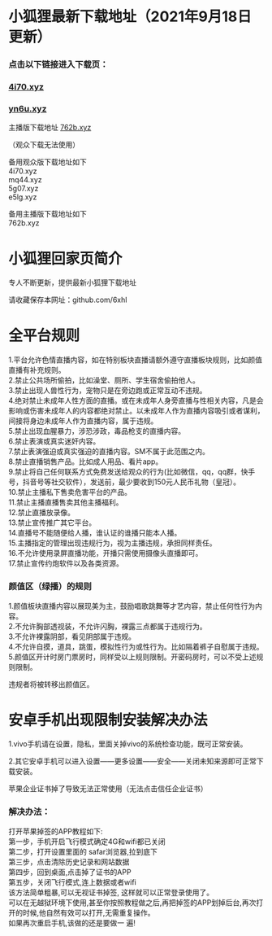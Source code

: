 # 小狐狸最新下载地址（2021年9月18日更新）

### 点击以下链接进入下载页：
### [4i70.xyz](http://4i70.xyz)<br> 
### [yn6u.xyz](http://yn6u.xyz)<br>

主播版下载地址 [762b.xyz](http://762b.xyz)

（观众下载无法使用）

备用观众版下载地址如下<br>
4i70.xyz<br>
mq44.xyz<br>
5g07.xyz<br>
e5lg.xyz<br>

备用主播版下载地址如下<br>
762b.xyz<br>

# 小狐狸回家页简介
专人不断更新，提供最新小狐狸下载地址<br>

请收藏保存本网址：github.com/6xhl<br>

# 全平台规则<br>
1.平台允许色情直播内容，如在特别板块直播请额外遵守直播板块规则，比如颜值直播有补充规则。<br>
2.禁止公共场所偷拍，比如澡堂、厕所、学生宿舍偷拍他人。<br>
3.禁止出现人兽性行为，宠物只是在旁边跑或正常互动不违规。<br>
4.绝对禁止未成年人性方面的直播。或在未成年人身旁直播与性相关内容，凡是会影响或伤害未成年人的内容都绝对禁止。以未成年人作为直播内容吸引或者谋利，间接将身边未成年人作为直播内容，属于违规。<br>
5.禁止出现血腥暴力，涉恐涉政，毒品枪支的直播内容。<br>
6.禁止表演或真实迷奸内容。<br>
7.禁止表演强迫或真实强迫的直播内容。SM不属于此范围之内。<br>
8.禁止直播销售产品。比如成人用品、看片app。<br>
9.禁止将自己任何联系方式免费发送给观众的行为(比如微信，qq，qq群，快手号，抖音号等社交软件），发送前，最少要收到150元人民币礼物（皇冠）。<br>
10.禁止主播私下售卖危害平台的产品。<br>
11.禁止主播直播售卖其他主播福利。<br>
12.禁止直播放录像。<br>
13.禁止宣传推广其它平台。<br>
14.直播号不能随便给人播，谁认证的谁播只能本人播。<br>
15.主播指定的管理出现违规行为，视为主播违规，承担同样责任。<br>
16.不允许使用录屏直播功能，开播只需使用摄像头直播即可。<br>
17.禁止宣传约炮软件以及各类资源。<br>

### 颜值区（绿播）的规则

1.颜值板块直播内容以展现美为主，鼓励唱歌跳舞等才艺内容，禁止任何性行为内容。<br>
2.不允许胸部透视装，不允许闪胸，裸露三点都属于违规行为。<br>
3.不允许裸露阴部，看见阴部属于违规。<br>
4.不允许自摸，道具，跳蛋，模拟性行为或性行为。比如隔着裤子自慰属于违规。<br>
5.颜值区开计时房门票房时，同样受以上规则限制。开密码房时，可以不受上述规则限制。<br>

违规者将被转移出颜值区。<br>
# 安卓手机出现限制安装解决办法
1.vivo手机请在设置，隐私，里面关掉vivo的系统检查功能，既可正常安装。<br>

2.其它安卓手机可以进入设置——更多设置——安全——关闭未知来源即可正常下载安装。<br>

苹果企业证书掉了导致无法正常使用（无法点击信任企业证书）<br>

### 解决办法：

打开苹果掉签的APP教程如下:<br>
第一步，手机开启飞行模式确定4G和wifi都已关闭<br>
第二步，打开设置里面的 safar浏览器,拉到底下<br>
第三步，点击清除历史记录和网站数据<br>
第四步，回到桌面,点击掉了证书的APP<br>
第五步，关闭飞行模式,连上数据或者wifi<br>
该方法简单粗暴,可以无视证书掉签, 这样就可以正常登录使用了。<br>
可以在无越狱环境下使用,甚至你按照教程做之后,再把掉签的APP划掉后台,再次打开的时候,他自然有效可以打开,无需重复操作。<br>
如果再次重启手机,该做的还是要做一 遍!<br>



